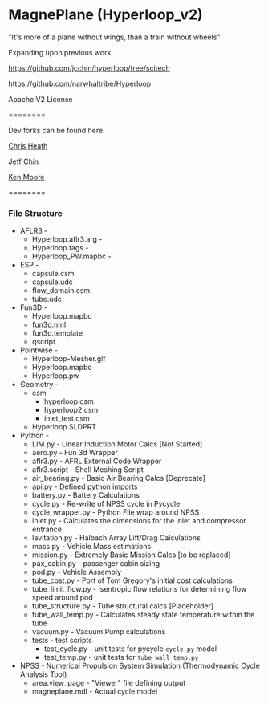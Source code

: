 # MagnePlane (Hyperloop_v2)

"It's more of a plane without wings, than a train without wheels"

Expanding upon previous work

https://github.com/jcchin/hyperloop/tree/scitech

https://github.com/narwhaltribe/Hyperloop

Apache V2 License

========

Dev forks can be found here:

[Chris Heath](https://github.com/cmheath/MagnePlane)

[Jeff Chin](https://github.com/jcchin/MagnePlane)

[Ken Moore](https://github.com/Kenneth-T-Moore/MagnePlane)

========
### File Structure

* AFLR3 - 
  * Hyperloop.aflr3.arg -
  * Hyperloop.tags - 
  * Hyperloop_PW.mapbc -
* ESP -
  * capsule.csm
  * capsule.udc
  * flow_domain.csm
  * tube.udc
* Fun3D - 
  * Hyperloop.mapbc
  * fun3d.nml
  * fun3d.template
  * qscript
* Pointwise - 
  * Hyperloop-Mesher.glf
  * Hyperloop.mapbc
  * Hyperloop.pw
* Geometry -
  * csm
    * hyperloop.csm
    * hyperloop2.csm
    * inlet_test.csm
  * Hyperloop.SLDPRT
* Python - 
  * LIM.py - Linear Induction Motor Calcs [Not Started]
  * aero.py - Fun 3d Wrapper
  * aflr3.py - AFRL External Code Wrapper
  * aflr3.script - Shell Meshing Script
  * air_bearing.py - Basic Air Bearing Calcs [Deprecate]
  * api.py - Defined python imports
  * battery.py - Battery Calculations
  * cycle.py - Re-write of NPSS cycle in Pycycle
  * cycle_wrapper.py - Python File wrap around NPSS
  * inlet.py - Calculates the dimensions for the inlet and compressor entrance
  * levitation.py - Halbach Array Lift/Drag Calculations
  * mass.py - Vehicle Mass estimations
  * mission.py - Extremely Basic Mission Calcs [to be replaced]
  * pax_cabin.py - passenger cabin sizing
  * pod.py - Vehicle Assembly
  * tube_cost.py - Port of Tom Gregory's initial cost calculations
  * tube_limit_flow.py - Isentropic flow relations for determining flow speed around pod
  * tube_structure.py - Tube structural calcs [Placeholder]
  * tube_wall_temp.py - Calculates steady state temperature within the tube
  * vacuum.py - Vacuum Pump calculations
  * tests - test scripts
    * test_cycle.py - unit tests for pycycle `cycle.py` model
    * test_temp.py - unit tests for `tube_wall_temp.py`
* NPSS - Numerical Propulsion System Simulation (Thermodynamic Cycle Analysis Tool)
  * area.view_page - "Viewer" file defining output
  * magneplane.mdl - Actual cycle model
